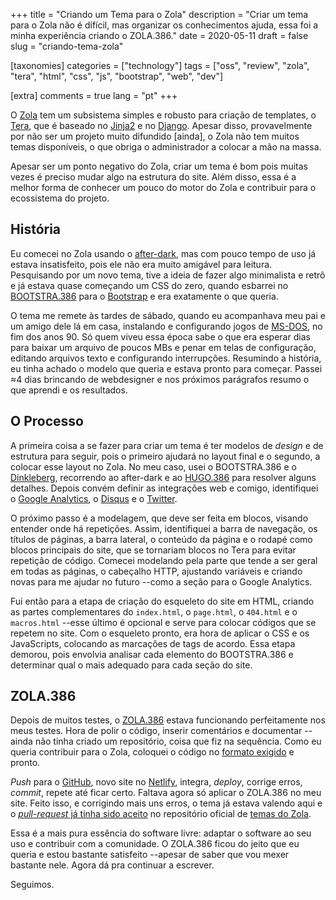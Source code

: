 +++
title = "Criando um Tema para o Zola"
description = "Criar um tema para o Zola não é difícil, mas organizar os conhecimentos ajuda, essa foi a minha experiência criando o ZOLA.386."
date = 2020-05-11
draft = false
slug = "criando-tema-zola"

[taxonomies]
categories = ["technology"]
tags = ["oss", "review", "zola", "tera", "html", "css", "js", "bootstrap", "web", "dev"]

[extra]
comments = true
lang = "pt"
+++

O [Zola](https://www.getzola.org/) tem um subsistema simples e robusto para criação de templates, o  [Tera](https://tera.netlify.app/), que é baseado no [Jinja2](https://palletsprojects.com/p/jinja/) e no [Django](https://www.djangoproject.com/).  Apesar disso, provavelmente por não ser um projeto muito difundido [ainda], o Zola não tem muitos temas disponíveis, o que obriga o administrador a colocar a mão na massa.

Apesar ser um ponto negativo do Zola, criar um tema é bom pois muitas vezes é preciso mudar algo na estrutura do site.  Além disso, essa é a melhor forma de conhecer um pouco do motor do Zola e contribuir para o ecossistema do projeto.

## História

Eu comecei no Zola usando o [after-dark](https://github.com/getzola/after-dark), mas com pouco tempo de uso já estava insatisfeito, pois ele não era muito amigável para leitura.  Pesquisando por um novo tema, tive a ideia de fazer algo minimalista e retrô e já estava quase começando um CSS do zero, quando esbarrei no [BOOTSTRA.386](https://kristopolous.github.io/BOOTSTRA.386/) para o [Bootstrap](https://getbootstrap.com/) e era exatamente o que queria.

O tema me remete às tardes de sábado, quando eu acompanhava meu pai e um amigo dele lá em casa, instalando e configurando jogos de [MS-DOS](https://en.wikipedia.org/wiki/MS-DOS), no fim dos anos 90.  Só quem viveu essa época sabe o que era esperar dias para baixar um arquivo de poucos MBs e penar em telas de configuração, editando arquivos texto e configurando interrupções.  Resumindo a história, eu tinha achado o modelo que queria e estava pronto para começar.  Passei &approx;4 dias brincando de webdesigner e nos próximos parágrafos resumo o que aprendi e os resultados.

## O Processo

A primeira coisa a se fazer para criar um tema é ter modelos de *design* e de estrutura para seguir, pois o primeiro ajudará no layout final e o segundo, a colocar esse layout no Zola.  No meu caso, usei o BOOTSTRA.386 e o [Dinkleberg](https://github.com/rust-br/dinkleberg), recorrendo ao after-dark e ao [HUGO.386](https://themes.gohugo.io/hugo.386/) para resolver alguns detalhes.  Depois convém definir as integrações web e comigo, identifiquei o [Google Analytics](https://analytics.google.com), o [Disqus](https://disqus.com) e o [Twitter](http://twitter.com).

O próximo passo é a modelagem, que deve ser feita em blocos, visando entender onde há repetições.  Assim, identifiquei a barra de navegação, os títulos de páginas, a barra lateral, o conteúdo da página e o rodapé como blocos principais do site, que se tornariam blocos no Tera para evitar repetição de código.  Comecei modelando pela parte que tende a ser geral em todas as páginas, o cabeçalho HTTP, ajustando variáveis e criando novas para me ajudar no futuro --como a seção para o Google Analytics.

Fui então para a etapa de criação do esqueleto do site em HTML, criando as partes complementares do `index.html`, o `page.html`, o `404.html` e o `macros.html` --esse último é opcional e serve para colocar códigos que se repetem no site.  Com o esqueleto pronto, era hora de aplicar o CSS e os JavaScripts, colocando as marcações de tags de acordo.  Essa etapa demorou, pois envolvia analisar cada elemento do BOOTSTRA.386 e determinar qual o mais adequado para cada seção do site.

## ZOLA.386

Depois de muitos testes, o [ZOLA.386](https://github.com/lopes/zola.386) estava funcionando perfeitamente nos meus testes.  Hora de polir o código, inserir comentários e documentar --ainda não tinha criado um repositório, coisa que fiz na sequência.  Como eu queria contribuir para o Zola, coloquei o código no [formato exigido](https://www.getzola.org/documentation/themes/creating-a-theme/) e pronto.

*Push* para o [GitHub](https://github.com/lopes/zola.386), novo site no [Netlify](https://zola386.netlify.app/), integra, *deploy*, corrige erros, *commit*, repete até ficar certo.  Faltava agora só aplicar o ZOLA.386 no meu site.  Feito isso, e corrigindo mais uns erros, o tema já estava valendo aqui e o [*pull-request* já tinha sido aceito](https://github.com/getzola/themes/pull/26) no repositório oficial de [temas do Zola](https://github.com/getzola/themes).

Essa é a mais pura essência do software livre: adaptar o software ao seu uso e contribuir com a comunidade.  O ZOLA.386 ficou do jeito que eu queria e estou bastante satisfeito --apesar de saber que vou mexer bastante nele.  Agora dá pra continuar a escrever.

Seguimos.
